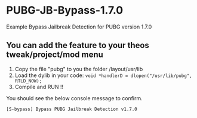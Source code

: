 
# PUBG-JB-Bypass-1.7.0
Example Bypass Jailbreak Detection for PUBG version 1.7.0

## You can add the feature to your theos tweak/project/mod menu

 1. Copy the file "pubg" to you the folder /layout/usr/lib 
 2. Load the dylib in your code:
  `void *handlerD = dlopen("/usr/lib/pubg", RTLD_NOW);` 
3. Compile and RUN !!

You should see the below console message to confirm.
	
    [S-bypass] Bypass PUBG Jailbreak Detection v1.7.0
